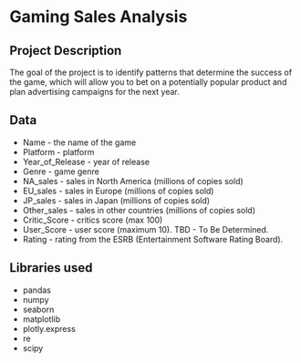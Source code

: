 # Gaming Sales Analysis

## Project Description
The goal of the project is to identify patterns that determine the success of the game, which will allow you to bet on a potentially popular product and plan advertising campaigns for the next year.

## Data

* Name - the name of the game
* Platform - platform
* Year_of_Release - year of release
* Genre - game genre
* NA_sales - sales in North America (millions of copies sold)
* EU_sales - sales in Europe (millions of copies sold)
* JP_sales - sales in Japan (millions of copies sold)
* Other_sales - sales in other countries (millions of copies sold)
* Critic_Score - critics score (max 100)
* User_Score - user score (maximum 10). TBD - To Be Determined.
* Rating - rating from the ESRB (Entertainment Software Rating Board).

## Libraries used
- pandas
- numpy
- seaborn
- matplotlib
- plotly.express
- re
- scipy
